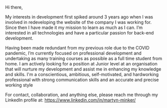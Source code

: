 Hi there,

My interests in development first spiked around 3 years ago when I was involved in redeveloping the website of the company I was working for. Since then I have made it my mission to learn as much as I can. I’m interested in all technologies and have a particular passion for back-end development.

Having been made redundant from my previous role due to the COVID pandemic, I’m currently focused on professional development and undertaking as many training courses as possible as a full time student from home. I am actively looking for a position at Junior level at an organisation that will nurture my development and assist me in enhancing my knowledge and skills. I'm a conscientious, ambitious, self-motivated, and hardworking professional with strong communication skills and an accurate and precise working style 

For contact, collaboration, and anything else, please reach me through my LinkedIn profile at: https://www.linkedin.com/in/martyn-minker/
